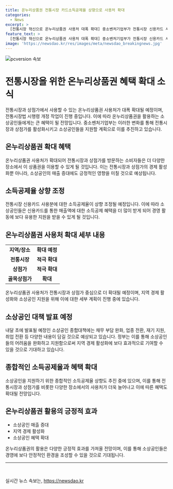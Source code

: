```yaml
---
title: 온누리상품권 전통시장 카드소득공제율 상향으로 사용처 확대
categories:
  - News
excerpt: >
  [전통시장 혁신으로 온누리상품권 사용처 대폭 확대] 중소벤처기업부가 전통시장 신용카드 사용분에 대한 소득공제율을 상향 조정하고 온누리상품권 사용처를 확대한다고 밝혔습니다. 온누리상품권은 전국 전통시장을 비롯한 상점가에서 사용 가능하며, 올해 발행 목표는 5조 원으로 설정됐습니다. 또한, 소상공인 종합대책에는 채무 부담 완화와 업종 전환, 재기 지원, 취업 전환 등이 포함될 예정입니다. 이에 따라 점포에서의 온누리상품권 사용이 더욱 용이해지며, 소상공인을 지원하는 정책들이 추진될 전망입니다. #전통시장 #온누리상품권 #소상공인
feature_text: >
  [전통시장 혁신으로 온누리상품권 사용처 대폭 확대] 중소벤처기업부가 전통시장 신용카드 사용분에 대한 소득공제율을 상향 조정하고 온누리상품권 사용처를 확대한다고 밝혔습니다. 온누리상품권은 전국 전통시장을 비롯한 상점가에서 사용 가능하며, 올해 발행 목표는 5조 원으로 설정됐습니다. 또한, 소상공인 종합대책에는 채무 부담 완화와 업종 전환, 재기 지원, 취업 전환 등이 포함될 예정입니다. 이에 따라 점포에서의 온누리상품권 사용이 더욱 용이해지며, 소상공인을 지원하는 정책들이 추진될 전망입니다. #전통시장 #온누리상품권 #소상공인
image: 'https://newsdao.kr/res/images/meta/newsdao_breakingnews.jpg'
---
```


<p><img src="https://newsdao.kr/res/images/meta/newsdao_breakingnews.jpg" alt="pcversion 속보" /></p>

<h1>전통시장을 위한 온누리상품권 혜택 확대 소식</h1>

<p data-ke-size="size16">전통시장과 상점가에서 사용할 수 있는 온누리상품권 사용처가 대폭 확대될 예정이며, 전통시장법 시행령 개정 작업이 진행 중입니다. 이에 따라 온누리상품권을 활용하는 소상공인들에게는 큰 혜택이 될 전망입니다. 중소벤처기업부는 이러한 변화를 통해 전통시장과 상점가를 활성화시키고 소상공인들을 지원할 계획으로 이를 추진하고 있습니다.</p>

<h2 data-ke-size="size26">온누리상품권 확대 혜택</h2>

<p data-ke-size="size16">온누리상품권 사용처가 확대되어 전통시장과 상점가를 방문하는 소비자들은 더 다양한 장소에서 이 상품권을 이용할 수 있게 될 것입니다. 이는 전통시장과 상점가의 경제 활성화뿐 아니라, 소상공인의 매출 증대에도 긍정적인 영향을 미칠 것으로 예상됩니다.</p>

<h2 data-ke-size="size26">소득공제율 상향 조정</h2>

<p data-ke-size="size16">전통시장 신용카드 사용분에 대한 소득공제율이 상향 조정될 예정입니다. 이에 따라 소상공인들은 신용카드를 통한 매출액에 대한 소득공제 혜택을 더 많이 받게 되어 경영 활동에 보다 유용한 지원을 받을 수 있게 될 것입니다.</p>

<h2 data-ke-size="size26">온누리상품권 사용처 확대 세부 내용</h2>

<table>
    <tbody>
        <tr>
            <td style="text-align: center; height: 17px;"><b>지역/장소</b></td>
            <td style="text-align: center; height: 17px;"><b>확대 예정</b></td>
        </tr>
        <tr>
            <td style="text-align: center; height: 17px;"><b>전통시장</b></td>
            <td style="text-align: center; height: 17px;"><b>적극 확대</b></td>
        </tr>
        <tr>
            <td style="text-align: center; height: 17px;"><b>상점가</b></td>
            <td style="text-align: center; height: 17px;"><b>적극 확대</b></td>
        </tr>
        <tr>
            <td style="text-align: center; height: 17px;"><b>골목상점가</b></td>
            <td style="text-align: center; height: 17px;"><b>확대</b></td>
        </tr>
    </tbody>
</table>

<p data-ke-size="size16">온누리상품권 사용처가 전통시장과 상점가 중심으로 더 확대될 예정이며, 지역 경제 활성화와 소상공인 지원을 위해 이에 대한 세부 계획이 진행 중에 있습니다.</p>

<h2 data-ke-size="size26">소상공인 대책 발표 예정</h2>

<p data-ke-size="size16">내달 초에 발표될 예정인 소상공인 종합대책에는 채무 부담 완화, 업종 전환, 재기 지원, 취업 전환 등 다양한 내용이 담길 것으로 예상되고 있습니다. 정부는 이를 통해 소상공인들의 어려움을 완화하고 지원함으로써 지역 경제 활성화에 보다 효과적으로 기여할 수 있을 것으로 기대하고 있습니다.</p>

<h2 data-ke-size="size26">종합적인 소득공제율과 혜택 확대</h2>

<p data-ke-size="size16">소상공인을 지원하기 위한 종합적인 소득공제율 상향도 추진 중에 있으며, 이를 통해 전통시장과 상점가를 비롯한 다양한 장소에서의 사용처가 더욱 늘어나고 이에 따른 혜택도 확대될 전망입니다.</p>

<h2 data-ke-size="size26">온누리상품권 활용의 긍정적 효과</h2>

<ul>
    <li>소상공인 매출 증대</li>
    <li>지역 경제 활성화</li>
    <li>소상공인 혜택 확대</li>
</ul>

<p data-ke-size="size16">온누리상품권의 활용은 다양한 긍정적 효과를 가져올 전망이며, 이를 통해 소상공인들은 경영에 보다 안정적인 환경을 조성할 수 있을 것으로 기대됩니다.</p>

<hr>

<p data-ke-size="size16">&nbsp;</p>
실시간 뉴스 속보는, <a href="https://newsdao.kr" rel="dofollow">https://newsdao.kr</a>


